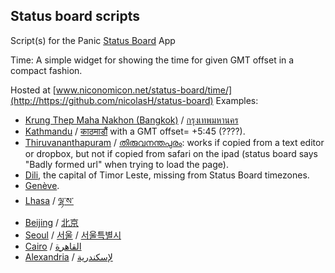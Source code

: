 ## Status board scripts

Script(s) for the Panic [Status Board](http://www.panic.com/statusboard/) App

Time: A simple widget for showing the time for given GMT offset in a compact fashion.

Hosted at [www.niconomicon.net/status-board/time/](http://https://github.com/nicolasH/status-board)
Examples:

 - [Krung Thep Maha Nakhon (Bangkok)](http://www.niconomicon.net/status-board/time/?Krung%20Thep%20Maha%20Nakhon&420) / [กรุงเทพมหานคร](http://www.niconomicon.net/status-board/time/?%E0%B8%81%E0%B8%A3%E0%B8%B8%E0%B8%87%E0%B9%80%E0%B8%97%E0%B8%9E%E0%B8%A1%E0%B8%AB%E0%B8%B2%E0%B8%99%E0%B8%84%E0%B8%A3&420)
 - [Kathmandu](http://www.niconomicon.net/status-board/time/?Kathmandu&345) / [काठमाडौं](http://www.niconomicon.net/status-board/time/?%E0%A4%95%E0%A4%BE%E0%A4%A0%E0%A4%AE%E0%A4%BE%E0%A4%A1%E0%A5%8C%E0%A4%82&345) with a GMT offset= +5:45 (????).
 - [Thiruvananthapuram](http://www.niconomicon.net/status-board/time/?Thiruvananthapuram&330) / [തിരുവനന്തപുരം](http://www.niconomicon.net/status-board/time/?%E0%B4%A4%E0%B4%BF%E0%B4%B0%E0%B5%81%E0%B4%B5%E0%B4%A8%E0%B4%A8%E0%B5%8D%E0%B4%A4%E0%B4%AA%E0%B5%81%E0%B4%B0%E0%B4%82&330): works if copied from a text editor or dropbox, but not if copied from safari on the ipad (status board says "Badly formed url" when trying to load the page).
 - [Dili](http://www.niconomicon.net/status-board/time/?Dili&540), the capital of Timor Leste, missing from Status Board timezones.
 - [Genève](http://www.niconomicon.net/status-board/time/?Gen%C3%A8ve&120).
 - [Lhasa](http://www.niconomicon.net/status-board/time/?Lhasa&480) / [ལྷ་ས་](http://www.niconomicon.net/status-board/time/?%E0%BD%A3%E0%BE%B7%E0%BC%8B%E0%BD%A6%E0%BC%8B&480)
 - [Beijing](http://www.niconomicon.net/status-board/time/?Beijing&480) / [北京](http://www.niconomicon.net/status-board/time/?%E5%8C%97%E4%BA%AC&480)
 - [Seoul](http://www.niconomicon.net/status-board/time/?Seoul&540) / [서울](http://www.niconomicon.net/status-board/time/?%EC%84%9C%EC%9A%B8&540) / [서울특별시](http://www.niconomicon.net/status-board/time/?%EC%84%9C%EC%9A%B8%ED%8A%B9%EB%B3%84%EC%8B%9C&540)
 - [Cairo](http://www.niconomicon.net/status-board/time/?Cairo&120) / [القاهرة](http://www.niconomicon.net/status-board/time/?%D8%A7%D9%84%D9%82%D8%A7%D9%87%D8%B1&120)
 - [Alexandria](http://www.niconomicon.net/status-board/time/?Alexandria&120) / [لإسكندرية](http://www.niconomicon.net/status-board/time/?%D9%84%D8%A5%D8%B3%D9%83%D9%86%D8%AF%D8%B1%D9%8A&120)
